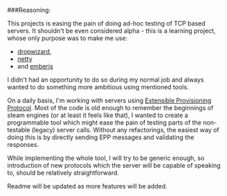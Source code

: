 ###Reasoning:

This projects is easing the pain of doing ad-hoc testing of TCP based servers. It shouldn't be even considered alpha - this is a learning project, whose only purpose was to make me use:

* [dropwizard](http://www.dropwizard.io/),
* [netty](http://netty.io/)
* and [emberjs](http://emberjs.com/)

I didn't had an opportunity to do so during my normal job and always wanted to do something more ambitious using mentioned tools.

On a daily basis, I'm working with servers using [Extensible Provisioning Protocol](http://tools.ietf.org/html/rfc5730). Most of the code is old enough to remember the beginnings of steam engines (or at least it feels like that), I wanted to create a programmable tool which might ease the pain of testing parts of the non-testable (legacy) server calls. Without any refactorings, the easiest way of doing this is by directly sending EPP messages and validating the responses.

While implementing the whole tool, I will try to be generic enough, so introduction of new protocols which the server will be capable of speaking to, should be relatively straightforward.

Readme will be updated as more features will be added.
